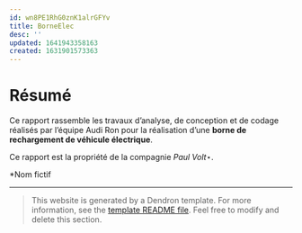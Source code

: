 ```yaml
---
id: wn8PE1RhG0znK1alrGFYv
title: BorneElec
desc: ''
updated: 1641943358163
created: 1631901573363
---
```


# Résumé

Ce rapport rassemble les travaux d’analyse, de conception et de codage réalisés par l’équipe Audi Ron pour la réalisation d’une **borne de rechargement de véhicule électrique**.

Ce rapport est la propriété de la compagnie _Paul Volt_⋆.


*Nom fictif

---

> This website is generated by a Dendron template. For more information, see the [template README file](https://github.com/dendronhq/template.publish.github-action/). Feel free to modify and delete this section.
